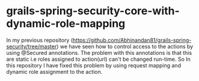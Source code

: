 # grails-spring-security-core-with-dynamic-role-mapping
In my previous repository (https://github.com/Abhinandan81/grails-spring-security/tree/master) we have seen how to control access to the actions by using @Secured annotations. The problem with this annotations is that this are static i.e roles assigned to action(url) can't be changed run-time. So In this repository I have fixed this problem by using request mapping and dynamic role assignment to the action. 
